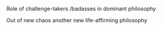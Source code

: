 Role of challenge-takers /badasses in dominant philosophy

Out of new chaos another new life-affirming philosophy